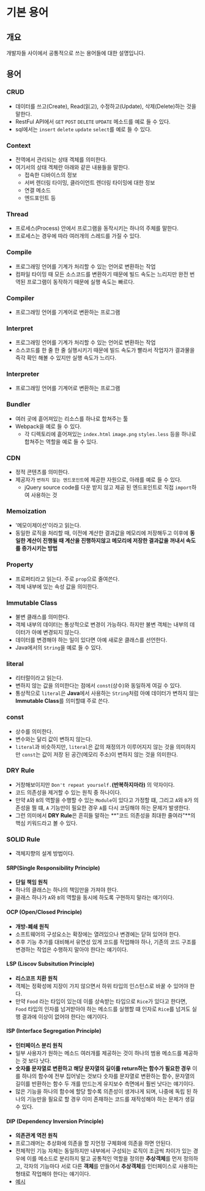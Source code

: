 # 기본 용어
## 개요
개발자들 사이에서 공통적으로 쓰는 용어들에 대한 설명입니다.
## 용어
### CRUD
- 데이터를 쓰고(Create), Read(읽고), 수정하고(Update), 삭제(Delete)하는 것을 말한다.
- RestFul API에서 ```GET``` ```POST``` ```DELETE``` ```UPDATE``` 메소드를 예로 들 수 있다.
- sql에서는 ```insert``` ```delete``` ```update``` ```select```를 예로 들 수 있다.
### Context
- 전역에서 관리되는 상태 겍체를 의미한다.
- 여기서의 상태 겍체란 아래와 같은 내용들을 말한다.
  - 접속한 디바이스의 정보
  - 서버 렌더링 타이밍, 클라이언트 렌더링 타이밍에 대한 정보
  - 연결 메소드
  - 엔드포인트 등
### Thread
- 프로세스(Process) 안에서 프로그램을 동작시키는 하나의 주체를 말한다.
- 프로세스는 경우에 따라 여러개의 스레드를 가질 수 있다.
### Compile
- 프로그래밍 언어를 기계가 처리할 수 있는 언어로 변환하는 작업
- 컴파일 타이밍 때 모든 소스코드를 변환하기 때문에 빌드 속도는 느리지만 완전 번역된 프로그램이 동작하기 때문에 실행 속도는 빠르다.
### Compiler
- 프로그래밍 언어를 기계어로 변환하는 프로그램
### Interpret
- 프로그래밍 언어를 기계가 처리할 수 있는 언어로 변환하는 작업
- 소스코드를 한 줄 한 줄 실행시키기 때문에 빌드 속도가 빨라서 작업자가 결과물을 즉각 확인 해볼 수 있지만 실행 속도가 느리다.
### Interpreter
- 프로그래밍 언어를 기계어로 변환하는 프로그램
### Bundler
- 여러 곳에 흩어져있는 리소스를 하나로 합쳐주는 툴
- Webpack을 예로 들 수 있다.
  - 각 디렉토리에 흩어져있는 ```index.html``` ```image.png``` ```styles.less``` 등을 하나로 합쳐주는 역할을 예로 들 수 있다.
### CDN
- 정적 콘텐츠를 의미한다.
- 제공자가 ```변하지 않는 엔드포인트```에 제공한 자원으로, 아래를 예로 들 수 있다.
  - jQuery source code를 다운 받지 않고 제공 된 엔드포인트로 직접 ```import```하여 사용하는 것
### Memoization
- '메모이제이션'이라고 읽는다.
- 동일한 로직을 처리할 때, 이전에 계산한 결과값을 메모리에 저장해두고 이후에 **동일한 계산이 진행될 때 계산을 진행하지않고 메모리에 저장한 결과값을 꺼내서 속도를 증가시키는 방법**
### Property
- 프로퍼티라고 읽는다. 주로 ```prop```으로 줄여쓴다.
- 객체 내부에 있는 속성 값을 의미한다.
### Immutable Class
- 불변 클래스를 의미한다.
- 객체 내부의 데이터는 통상적으로 변경이 가능하다. 하지만 불변 객체는 내부의 데이터가 아예 변경되지 않는다.
- 데이터를 변경해야 하는 일이 있다면 아예 새로운 클래스를 선언한다.
- Java에서의 ```String```을 예로 들 수 있다.
### literal
- 리터럴이라고 읽는다.
- 변하지 않는 값을 의미한다는 점에서 ```const```(상수)와 동일하게 여길 수 있다.
- 통상적으로 ```literal```은 **Java**에서 사용하는 ```String```처럼 아예 데이터가 변하지 않는 **Immutable Class**를 의미할떄 주로 쓴다.
### const
- 상수를 의미한다.
- 변수와는 달리 값이 변하지 않는다.
- ```literal```과 비슷하지만, ```literal```은 값의 재정의가 이루어지지 않는 것을 의미하지만 ```const```는 값이 저장 된 공간(메모리 주소)이 변하지 않는 것을 의미한다.
### DRY Rule
- 거창해보이지만 ```Don't repeat yourself.```**(반복하지마라)** 의 약자이다.
- 코드 의존성을 제거할 수 있는 원칙 중 하나이다.
- 만약 ```A```와 ```B```의 역할을 수행할 수 있는 ```Module```이 있다고 가정할 떄, 그리고 ```A```와 ```B```가 의존성을 띌 떄, ```A``` 기능만이 필요한 경우 ```A```를 다시 코딩해야 하는 문제가 발생한다.
- 그런 의미에서 **DRY Rule**은 흔히들 말하는 **"코드 의존성을 최대한 줄여라"**의 핵심 키워드라고 볼 수 있다.
### SOLID Rule
- 객체지향의 설계 방법이다.
#### SRP(Single Responsibility Principle)
- **단일 책임 원칙**
- 하나의 클래스는 하나의 책임만을 가져야 한다.
- 클래스 하나가 ```A```와 ```B```의 역할을 동시에 하도록 구현하지 말라는 얘기이다.
#### OCP (Open/Closed Principle)
- **개방-폐쇄 원칙**
- 소프트웨어의 구성요소는 확장에는 열려있으나 변경에는 닫혀 있어야 한다.
- 추후 기능 추가를 대비해서 유연성 있게 코드를 작업해야 하나, 기존의 코드 구조를 변경하는 작업은 수행하지 말아야 한다는 얘기이다.
#### LSP (Liscov Subsitution Principle)
- **리스코프 치환 원칙**
- 객체는 정확성에 지장이 가지 않으면서 하위 타입의 인스턴스로 바꿀 수 있어야 한다.
- 만약 ```Food``` 라는 타입이 있는데 이를 상속받는 타입으로 ```Rice```가 있다고 한다면, ```Food``` 타입의 인자를 넘겨받아야 하는 메소드를 실행할 떄 인자로 ```Rice```를 넘겨도 실행 결과에 이상이 없어야 한다는 얘기이다.
#### ISP (Interface Segregation Principle)
- **인터페이스 분리 원칙**
- 일부 사용자가 원하는 메소드 여러개를 제공하는 것이 하나의 범용 메소드를 제공하는 것 보다 낫다.
- **숫자를 문자열로 변환하고 해당 문자열의 길이를 return하는 함수가 필요한 경우** 이를 하나의 함수에 전부 집어넣는 것보다 숫자를 문자열로 변환하는 함수, 문자열의 길이를 반환하는 함수 두 개를 만드는게 유지보수 측면에서 훨씬 낫다는 얘기이다.
- 많은 기능을 하나의 함수에 할당 할수록 의존성이 생겨나게 되며, 나중에 독립 된 하나의 기능만을 필요로 할 경우 이미 존재하는 코드를 재작성해야 하는 문제가 생길 수 있다.
#### DIP (Dependency Inversion Principle)
- **의존관계 역전 원칙**
- 프로그래머는 추상화에 의존을 할 지언정 구체화에 의존을 하면 안된다.
- 전체적인 기능 자체는 동일하지만 내부에서 구성되는 로직이 조금씩 차이가 있는 경우에 이를 메소드로 분리하지 말고 공통적인 역할을 정의한 **추상객체**를 먼저 정의하고, 각자의 기능마다 서로 다른 **객체**를 만들어서 **추상객체**를 인터페이스로 사용하는 형태로 작업해야 한다는 얘기이다.
- [예시](https://huisam.tistory.com/entry/DIP)